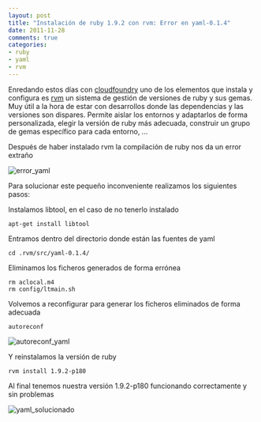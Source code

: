 ```yaml
---
layout: post
title: "Instalación de ruby 1.9.2 con rvm: Error en yaml-0.1.4"
date: 2011-11-28
comments: true
categories:
- ruby
- yaml
- rvm
---
```

Enredando estos días con [cloudfoundry](https://github.com/achied/vcap) uno de los elementos que instala y configura es [rvm](https://rvm.beginrescueend.com/) un sistema de gestión de versiones de ruby y sus gemas. Muy útil a la hora de estar con desarrollos donde las dependencias y las versiones son dispares. Permite aislar los entornos y adaptarlos de forma personalizada, elegir la versión de ruby más adecuada, construir un grupo de gemas específico para cada entorno, ...

Después de haber instalado rvm la compilación de ruby nos da un error extraño

![error_yaml](http://2.bp.blogspot.com/-2dpmYu1N5FA/Tsue5q_IbvI/AAAAAAAAAUs/4EFll10IDKg/s1600/error_yaml.png "error de configuración y compilación de yaml-0.1.4")

Para solucionar este pequeño inconveniente realizamos los siguientes pasos:

Instalamos libtool, en el caso de no tenerlo instalado

```
apt-get install libtool
```

Entramos dentro del directorio donde están las fuentes de yaml

``` 
cd .rvm/src/yaml-0.1.4/
```

Eliminamos los ficheros generados de forma errónea

```
rm aclocal.m4
rm config/ltmain.sh
```
Volvemos a reconfigurar para generar los ficheros eliminados de forma adecuada
    
```
autoreconf
```

![autoreconf_yaml](http://1.bp.blogspot.com/-VSsXdSwzuEk/TsvBQdn9f-I/AAAAAAAAAU4/8ToPaH3mWkY/s1600/autoreconf_yaml.png "reconfiguración de yaml")

Y reinstalamos la versión de ruby

```
rvm install 1.9.2-p180
```

Al  final tenemos nuestra versión 1.9.2-p180 funcionando correctamente y sin problemas

![yaml_solucionado](http://3.bp.blogspot.com/-8r2q5_6j5cg/TsvBv9kzOQI/AAAAAAAAAVI/BysWMW2ek_A/s1600/yaml_solucionado.png "Instalación correcta")

